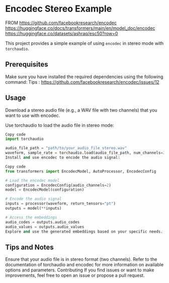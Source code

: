 # Encodec Stereo Example
FROM https://github.com/facebookresearch/encodec
https://huggingface.co/docs/transformers/main/en/model_doc/encodec
https://huggingface.co/datasets/ashraq/esc50?row=0

This project provides a simple example of using `encodec` in stereo mode with `torchaudio`.

## Prerequisites

Make sure you have installed the required dependencies using the following command:
Tips : https://github.com/facebookresearch/encodec/issues/12

## Usage
Download a stereo audio file (e.g., a WAV file with two channels) that you want to use with encodec.

Use torchaudio to load the audio file in stereo mode:
```python
Copy code
import torchaudio

audio_file_path = "path/to/your_audio_file_stereo.wav"
waveform, sample_rate = torchaudio.load(audio_file_path, num_channels=2)
Install and use encodec to encode the audio signal:
```
```python
Copy code
from transformers import EncodecModel, AutoProcessor, EncodecConfig

# Load the encodec model
configuration = EncodecConfig(audio_channels=2)
model = EncodecModel(configuration)

# Encode the audio signal
inputs = processor(waveform, return_tensors="pt")
outputs = model(**inputs)

# Access the embeddings
audio_codes = outputs.audio_codes
audio_values = outputs.audio_values
Explore and use the generated embeddings based on your specific needs.
```

## Tips and Notes
Ensure that your audio file is in stereo format (two channels).
Refer to the documentation of torchaudio and encodec for more information on available options and parameters.
Contributing
If you find issues or want to make improvements, feel free to open an issue or propose a pull request.
